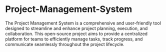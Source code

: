 # Project-Management-System
The Project Management System is a comprehensive and user-friendly tool designed to streamline and enhance project planning, execution, and collaboration. This open-source project aims to provide a centralized platform for teams to efficiently manage tasks, track progress, and communicate seamlessly throughout the project lifecycle.
